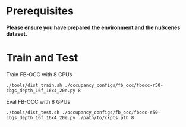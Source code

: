 # Prerequisites

**Please ensure you have prepared the environment and the nuScenes dataset.**

# Train and Test

Train FB-OCC with 8 GPUs 
```
./tools/dist_train.sh ./occupancy_configs/fb_occ/fbocc-r50-cbgs_depth_16f_16x4_20e.py 8
```

Eval FB-OCC with 8 GPUs
```
./tools/dist_test.sh ./occupancy_configs/fb_occ/fbocc-r50-cbgs_depth_16f_16x4_20e.py ./path/to/ckpts.pth 8
```


